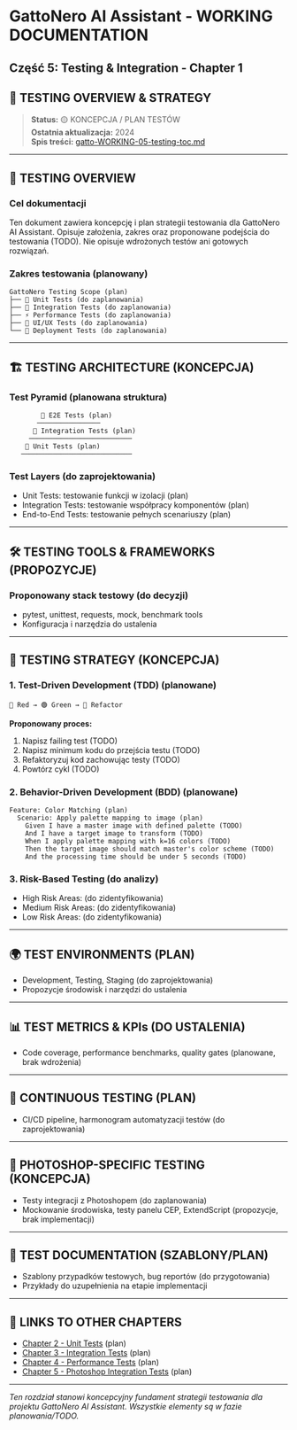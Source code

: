 # GattoNero AI Assistant - WORKING DOCUMENTATION
## Część 5: Testing & Integration - Chapter 1
## 🧪 TESTING OVERVIEW & STRATEGY

> **Status:** 🟡 KONCEPCJA / PLAN TESTÓW  
> **Ostatnia aktualizacja:** 2024  
> **Spis treści:** [gatto-WORKING-05-testing-toc.md](./gatto-WORKING-05-testing-toc.md)

---

## 🎯 TESTING OVERVIEW

### Cel dokumentacji
Ten dokument zawiera koncepcję i plan strategii testowania dla GattoNero AI Assistant. Opisuje założenia, zakres oraz proponowane podejścia do testowania (TODO). Nie opisuje wdrożonych testów ani gotowych rozwiązań.

### Zakres testowania (planowany)
```
GattoNero Testing Scope (plan)
├── 🔬 Unit Tests (do zaplanowania)
├── 🔗 Integration Tests (do zaplanowania)
├── ⚡ Performance Tests (do zaplanowania)
├── 🎨 UI/UX Tests (do zaplanowania)
└── 🚀 Deployment Tests (do zaplanowania)
```

---

## 🏗️ TESTING ARCHITECTURE (KONCEPCJA)

### Test Pyramid (planowana struktura)
```
        🔺 E2E Tests (plan)
       ────────────────
      🔸 Integration Tests (plan)
     ──────────────────────────
    🔹 Unit Tests (plan)
   ────────────────────────────
```

### Test Layers (do zaprojektowania)
- Unit Tests: testowanie funkcji w izolacji (plan)
- Integration Tests: testowanie współpracy komponentów (plan)
- End-to-End Tests: testowanie pełnych scenariuszy (plan)

---

## 🛠️ TESTING TOOLS & FRAMEWORKS (PROPOZYCJE)

### Proponowany stack testowy (do decyzji)
- pytest, unittest, requests, mock, benchmark tools
- Konfiguracja i narzędzia do ustalenia

---

## 🎯 TESTING STRATEGY (KONCEPCJA)

### 1. Test-Driven Development (TDD) (planowane)
```
🔴 Red → 🟢 Green → 🔵 Refactor
```

**Proponowany proces:**
1. Napisz failing test (TODO)
2. Napisz minimum kodu do przejścia testu (TODO)
3. Refaktoryzuj kod zachowując testy (TODO)
4. Powtórz cykl (TODO)

### 2. Behavior-Driven Development (BDD) (planowane)
```gherkin
Feature: Color Matching (plan)
  Scenario: Apply palette mapping to image (plan)
    Given I have a master image with defined palette (TODO)
    And I have a target image to transform (TODO)
    When I apply palette mapping with k=16 colors (TODO)
    Then the target image should match master's color scheme (TODO)
    And the processing time should be under 5 seconds (TODO)
```

### 3. Risk-Based Testing (do analizy)
- High Risk Areas: (do zidentyfikowania)
- Medium Risk Areas: (do zidentyfikowania)
- Low Risk Areas: (do zidentyfikowania)

---

## 🌍 TEST ENVIRONMENTS (PLAN)

- Development, Testing, Staging (do zaprojektowania)
- Propozycje środowisk i narzędzi do ustalenia

---

## 📊 TEST METRICS & KPIs (DO USTALENIA)

- Code coverage, performance benchmarks, quality gates (planowane, brak wdrożenia)

---

## 🔄 CONTINUOUS TESTING (PLAN)

- CI/CD pipeline, harmonogram automatyzacji testów (do zaprojektowania)

---

## 🎨 PHOTOSHOP-SPECIFIC TESTING (KONCEPCJA)

- Testy integracji z Photoshopem (do zaplanowania)
- Mockowanie środowiska, testy panelu CEP, ExtendScript (propozycje, brak implementacji)

---

## 📝 TEST DOCUMENTATION (SZABLONY/PLAN)

- Szablony przypadków testowych, bug reportów (do przygotowania)
- Przykłady do uzupełnienia na etapie implementacji

---

## 🔗 LINKS TO OTHER CHAPTERS

- [Chapter 2 - Unit Tests](./gatto-WORKING-05-testing-chapter2.md) (plan)
- [Chapter 3 - Integration Tests](./gatto-WORKING-05-testing-chapter3.md) (plan)
- [Chapter 4 - Performance Tests](./gatto-WORKING-05-testing-chapter4.md) (plan)
- [Chapter 5 - Photoshop Integration Tests](./gatto-WORKING-05-testing-chapter5.md) (plan)

---

*Ten rozdział stanowi koncepcyjny fundament strategii testowania dla projektu GattoNero AI Assistant. Wszystkie elementy są w fazie planowania/TODO.*